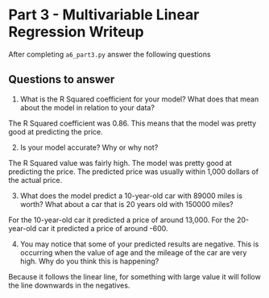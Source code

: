 # Part 3 - Multivariable Linear Regression Writeup

After completing `a6_part3.py` answer the following questions

## Questions to answer

1. What is the R Squared coefficient for your model? What does that mean about the model in relation to your data?

The R Squared coefficient was 0.86. This means that the model was pretty good at predicting the price.

2. Is your model accurate? Why or why not?

The R Squared value was fairly high. The model was pretty good at predicting the price. The predicted price was usually within 1,000 dollars of the actual price.

3. What does the model predict a 10-year-old car with 89000 miles is worth? What about a car that is 20 years old with 150000 miles?

For the 10-year-old car it predicted a price of around 13,000. For the 20-year-old car it predicted a price of around -600.

4. You may notice that some of your predicted results are negative. This is occurring when the value of age and the mileage of the car are very high. Why do you think this is happening?

Because it follows the linear line, for something with large value it will follow the line downwards in the negatives.